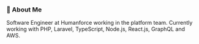 ### 🚀 About Me
Software Engineer at Humanforce working in the platform team. Currently working with PHP, Laravel, TypeScript, Node.js, React.js, GraphQL and AWS.
